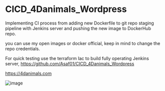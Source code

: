 # CICD_4Danimals_Wordpress
Implementing CI process from adding new Dockerfile to git repo staging pipeline with Jenkins server and pushing the new image to DockerHub repo.

 you can use my open images or docker official, keep in mind to change the repo credentials.
 
For quick testing use the terraform Iac to build fully operating Jenkins server, https://github.com/Asaf01/CICD_4Danimals_Wordpress 

https://4danimals.com





![image](https://github.com/user-attachments/assets/24b39ae8-aac8-46d5-8ff1-926927627dbe)




